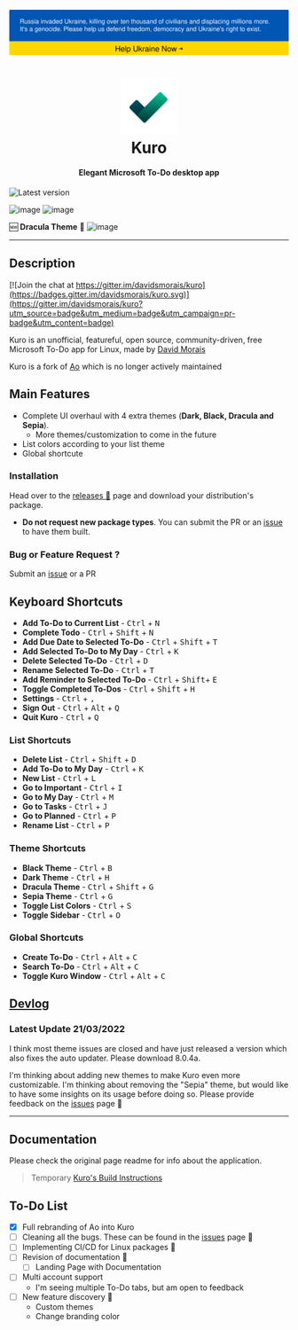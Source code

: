 [![Stand With Ukraine](https://raw.githubusercontent.com/vshymanskyy/StandWithUkraine/main/banner2-direct.svg)](https://vshymanskyy.github.io/StandWithUkraine)
<h1 align="center">
  <img src="docs/media/logo.png" width="20%"><br/>Kuro
</h1>

<h4 align="center">
  Elegant Microsoft To-Do desktop app
</h4>

![Latest version](https://badge.fury.io/gh/davidsmorais%2Fkuro.svg)

![image](https://user-images.githubusercontent.com/22729436/164060311-52b07a02-dcfa-4e60-a4fc-7c24447b4655.png)
![image](https://user-images.githubusercontent.com/22729436/164060377-26ccc363-e8f6-4ef8-8166-07d1749963c9.png)

🆕 **Dracula Theme** 🧛
![image](https://user-images.githubusercontent.com/22729436/164060540-e9313535-3bf2-4083-a11a-31d2e8e6a0cd.png)

****
## Description

[![Join the chat at https://gitter.im/davidsmorais/kuro](https://badges.gitter.im/davidsmorais/kuro.svg)](https://gitter.im/davidsmorais/kuro?utm_source=badge&utm_medium=badge&utm_campaign=pr-badge&utm_content=badge)


Kuro is an unofficial, featureful, open source, community-driven, free Microsoft To-Do app for Linux, made by [David Morais](https://dsmorais.com)

Kuro is a fork of [Ao](https://github.com/klaussinani/ao) which is no longer actively maintained

## Main Features
- Complete UI overhaul with 4 extra themes (**Dark, Black, Dracula and Sepia**).
  - More themes/customization to come in the future
- List colors according to your list theme
- Global shortcute
### Installation
Head over to the [releases 🚀](https://github.com/davidsmorais/kuro/releases) page and download your distribution's package.

* **Do not request new package types**. You can submit the PR or an [issue](https://github.com/davidsmorais/kuro/issues) to have them built.

### Bug or Feature Request ?
Submit an [issue](https://github.com/davidsmorais/kuro/issues) or a PR

## Keyboard Shortcuts
- **Add To-Do to Current List** -  <kbd>Ctrl</kbd> + <kbd>N</kbd>
- **Complete Todo** -  <kbd>Ctrl</kbd> + <kbd>Shift</kbd> + <kbd>N</kbd>
- **Add Due Date to Selected To-Do** -  <kbd>Ctrl</kbd> + <kbd>Shift</kbd> + <kbd>T</kbd>
- **Add Selected To-Do to My Day** -  <kbd>Ctrl</kbd> + <kbd>K</kbd>
- **Delete Selected To-Do** -  <kbd>Ctrl</kbd> + <kbd>D</kbd>
- **Rename Selected To-Do** -  <kbd>Ctrl</kbd> + <kbd>T</kbd>
- **Add Reminder to Selected To-Do** -  <kbd>Ctrl</kbd> + <kbd>Shift</kbd>+ <kbd>E</kbd>
- **Toggle Completed To-Dos** -  <kbd>Ctrl</kbd> + <kbd>Shift</kbd> + <kbd>H</kbd>
- **Settings** -  <kbd>Ctrl</kbd> + <kbd>,</kbd>
- **Sign Out** -  <kbd>Ctrl</kbd> + <kbd>Alt</kbd> + <kbd>Q</kbd>
- **Quit Kuro** -  <kbd>Ctrl</kbd> + <kbd>Q</kbd>

### List Shortcuts
- **Delete List** -  <kbd>Ctrl</kbd> + <kbd>Shift</kbd>  + <kbd>D</kbd>
- **Add To-Do to My Day** -  <kbd>Ctrl</kbd> + <kbd>K</kbd>
- **New List** -  <kbd>Ctrl</kbd> + <kbd>L</kbd>
- **Go to Important** -  <kbd>Ctrl</kbd> + <kbd>I</kbd>
- **Go to My Day** -  <kbd>Ctrl</kbd> + <kbd>M</kbd>
- **Go to Tasks** -  <kbd>Ctrl</kbd> + <kbd>J</kbd>
- **Go to Planned** -  <kbd>Ctrl</kbd> + <kbd>P</kbd>
- **Rename List** -  <kbd>Ctrl</kbd> + <kbd>P</kbd>
### Theme Shortcuts
- **Black Theme** -  <kbd>Ctrl</kbd> + <kbd>B</kbd>
- **Dark Theme** -  <kbd>Ctrl</kbd> + <kbd>H</kbd>
- **Dracula Theme** -  <kbd>Ctrl</kbd> + <kbd>Shift</kbd> + <kbd>G</kbd>
- **Sepia Theme** -  <kbd>Ctrl</kbd> + <kbd>G</kbd>
- **Toggle List Colors** -  <kbd>Ctrl</kbd> + <kbd>S</kbd>
- **Toggle Sidebar** -  <kbd>Ctrl</kbd> + <kbd>O</kbd>

### Global Shortcuts
- **Create To-Do** -  <kbd>Ctrl</kbd> + <kbd>Alt</kbd> + <kbd>C</kbd>
- **Search To-Do** -  <kbd>Ctrl</kbd> + <kbd>Alt</kbd> + <kbd>C</kbd>
- **Toggle Kuro Window** -  <kbd>Ctrl</kbd> + <kbd>Alt</kbd> + <kbd>C</kbd>
## [Devlog](./docs/devlog.md)

### Latest Update 21/03/2022
I think most theme issues are closed and have just released a version which also fixes the auto updater. Please download 8.0.4a.

I'm thinking  about adding new themes to make Kuro even more customizable.
I'm thinking about removing the "Sepia" theme, but would like to have some insights on its usage before doing so.
Please provide feedback on the [issues](https://github.com/davidsmorais/kuro/issues) page 🚀

_________________________________________________________

## Documentation
Please check the original page readme for info about the application.
> Temporary
[Kuro's Build Instructions](./docs/build-instructions/index.md)

## To-Do List
- [X] Full rebranding of Ao into Kuro
- [ ] Cleaning all the bugs. These can be found in the [issues](https://github.com/davidsmorais/kuro/issues) page 🚀
- [ ] Implementing CI/CD for Linux packages 🚀
- [ ] Revision of documentation 🚀
  - [ ] Landing Page with Documentation
- [ ] Multi account support
  - I'm seeing multiple To-Do tabs, but am open to feedback
- [ ] New feature discovery 🛑
  - Custom themes
  - Change branding color
